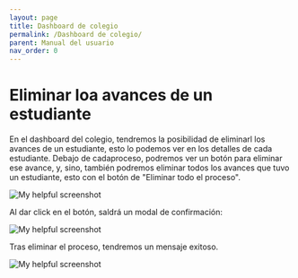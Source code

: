 ```yaml
---
layout: page
title: Dashboard de colegio
permalink: /Dashboard de colegio/
parent: Manual del usuario
nav_order: 0
---
```



# Eliminar loa avances de un estudiante
En el dashboard del colegio, tendremos la posibilidad de eliminarl los avances de un estudiante, esto lo podemos ver en los detalles de cada estudiante. Debajo de cadaproceso, podremos ver un botón para eliminar ese avance, y, sino, también podremos eliminar todos los avances que tuvo un estudiante, esto con el botón de "Eliminar todo el proceso".

![My helpful screenshot](https://cdn.discordapp.com/attachments/955522800918085684/992182300081135687/unknown.png)

Al dar click en el botón, saldrá un modal de confirmación:

![My helpful screenshot](https://cdn.discordapp.com/attachments/955522800918085684/992183487056588921/unknown.png)

Tras eliminar el proceso, tendremos un mensaje exitoso.

![My helpful screenshot](https://cdn.discordapp.com/attachments/955522800918085684/992184084879134760/unknown.png)